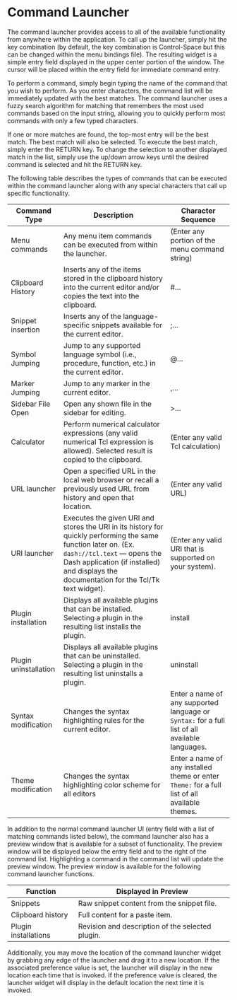 # Command Launcher

The command launcher provides access to all of the available functionality from anywhere within the application.  To call up the launcher, simply hit the key combination (by default, the key combination is Control-Space but this can be changed within the menu bindings file).  The resulting widget is a simple entry field displayed in the upper center portion of the window.  The cursor will be placed within the entry field for immediate command entry.

To perform a command, simply begin typing the name of the command that you wish to perform.  As you enter characters, the command list will be immediately updated with the best matches.  The command launcher uses a fuzzy search algorithm for matching that remembers the most used commands based on the input string, allowing you to quickly perform most commands with only a few typed characters.

If one or more matches are found, the top-most entry will be the best match.  The best match will also be selected.  To execute the best match, simply enter the RETURN key.  To change the selection to another displayed match in the list, simply use the up/down arrow keys until the desired command is selected and hit the RETURN key.

The following table describes the types of commands that can be executed within the command launcher along with any special characters that call up specific functionality.

| Command Type | Description | Character Sequence
| - | - | - |
| Menu commands | Any menu item commands can be executed from within the launcher. | (Enter any portion of the menu command string) |
| Clipboard History | Inserts any of the items stored in the clipboard history into the current editor and/or copies the text into the clipboard. | #… |
| Snippet insertion | Inserts any of the language-specific snippets available for the current editor. | ;… |
| Symbol Jumping | Jump to any supported language symbol (i.e., procedure, function, etc.) in the current editor. | @… |
| Marker Jumping | Jump to any marker in the current editor. | ,… |
| Sidebar File Open | Open any shown file in the sidebar for editing. | \>… |
| Calculator | Perform numerical calculator expressions (any valid numerical Tcl expression is allowed).  Selected result is copied to the clipboard. | (Enter any valid Tcl calculation) |
| URL launcher | Open a specified URL in the local web browser or recall a previously used URL from history and open that location. | (Enter any valid URL) |
| URI launcher | Executes the given URI and stores the URI in its history for quickly performing the same function later on. (Ex. `dash://tcl.text` — opens the Dash application (if installed) and displays the documentation for the Tcl/Tk text widget). | (Enter any valid URI that is supported on your system). |
| Plugin installation | Displays all available plugins that can be installed.  Selecting a plugin in the resulting list installs the plugin. | install |
| Plugin uninstallation | Displays all available plugins that can be uninstalled.  Selecting a plugin in the resulting list uninstalls a plugin. | uninstall |
| Syntax modification | Changes the syntax highlighting rules for the current editor. | Enter a name of any supported language or `Syntax:` for a full list of all available languages.|
| Theme modification | Changes the syntax highlighting color scheme for all editors | Enter a name of any installed theme or enter `Theme:` for a full list of all available themes.|

In addition to the normal command launcher UI (entry field with a list of matching commands listed below), the command launcher also has a preview window that is available for a subset of functionality.  The preview window will be displayed below the entry field and to the right of the command list.  Highlighting a command in the command list will update the preview window.  The preview window is available for the following command launcher functions.

| Function | Displayed in Preview |
| - | - |
| Snippets | Raw snippet content from the snippet file. |
| Clipboard history | Full content for a paste item. |
| Plugin installations | Revision and description of the selected plugin. |

Additionally, you may move the location of the command launcher widget by grabbing any edge of the launcher and drag it to a new location.  If the associated preference value is set, the launcher will display in the new location each time that is invoked.  If the preference value is cleared, the launcher widget will display in the default location the next time it is invoked.

